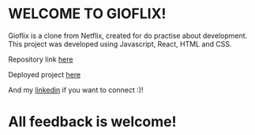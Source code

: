 # WELCOME TO GIOFLIX!

Gioflix is a clone from Netflix, created for do practise about development.
This project was developed using Javascript, React, HTML and CSS.

Repository link [here](https://github.com/gioantonucci/Gioflix)

Deployed project [here](https://gioflix-7d96b.web.app/)

And my [linkedin](https://www.linkedin.com/in/giovanna-antonucci/) if you want to connect :)!

# All feedback is welcome!
